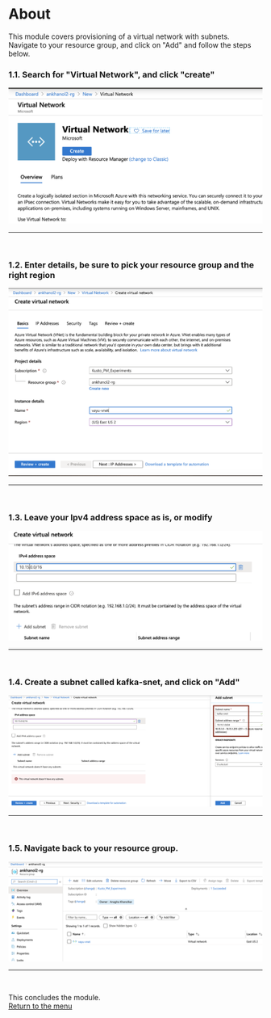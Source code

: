 

# About

This module covers provisioning of a virtual network with subnets.  <br>
Navigate to your resource group, and click on "Add" and follow the steps below.<br>

### 1.1. Search for "Virtual Network", and click "create"
![Createvnet](images/01-vnet-01.png)
<br>
<hr>
<br>

### 1.2. Enter details, be sure to pick your resource group and the right region
![Createvnet2](images/01-vnet-02.png)
<br>
<hr>
<br>

### 1.3. Leave your Ipv4 address space as is, or modify
![Createvnet3](images/01-vnet-03.png)
<br>
<hr>
<br>

### 1.4. Create a subnet called kafka-snet, and click on "Add"
![Createvnet4](images/01-vnet-04.png)
<br>
<hr>
<br>

### 1.5. Navigate back to your resource group.
![Createvnet5](images/01-vnet-05.png)
<br>
<hr>
<br>

This concludes the module.<br>
[Return to the menu](https://github.com/anagha-microsoft/adx-kafkaConnect-hol/tree/master/hdi-standalone-nonesp#lets-get-started)
